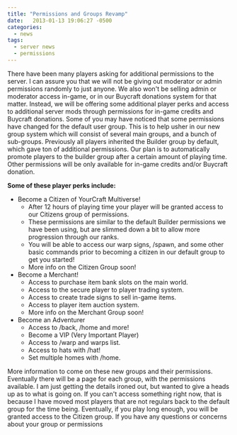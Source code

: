 ```yaml
---
title: "Permissions and Groups Revamp"
date:   2013-01-13 19:06:27 -0500
categories:
  - news
tags:
  - server news
  - permissions
---
```


There have been many players asking for additional permissions to the server. I can assure you that we will not be giving out moderator or admin permissions randomly to just anyone. We also won't be selling admin or moderator access in-game, or in our Buycraft donations system for that matter. Instead, we will be offering some additional player perks and access to additional server mods through permissions for in-game credits and Buycraft donations. Some of you may have noticed that some permissions have changed for the default user group. This is to help usher in our new group system which will consist of several main groups, and a bunch of sub-groups. Previously all players inherited the Builder group by default, which gave ton of additional permissions. Our plan is to automatically promote players to the builder group after a certain amount of playing time. Other permissions will be only available for in-game credits and/or Buycraft donation.

**Some of these player perks include:**

* Become a Citizen of YourCraft Multiverse!
  * After 12 hours of playing time your player will be granted access to our Citizens group of permissions.
  * These permissions are similar to the default Builder permissions we have been using, but are slimmed down a bit to allow more progression through our ranks.
  * You will be able to access our warp signs, /spawn, and some other basic commands prior to becoming a citizen in our default group to get you started!
  * More info on the Citizen Group soon!
* Become a Merchant!
  * Access to purchase item bank slots on the main world.
  * Access to the secure player to player trading system.
  * Access to create trade signs to sell in-game items.
  * Access to player item auction system.
  * More info on the Merchant Group soon!
* Become an Adventurer
  * Access to /back, /home and more!
  * Become a VIP (Very Important Player)
  * Access to /warp and warps list.
  * Access to hats with /hat!
  * Set multiple homes with /home.

More information to come on these new groups and their permissions. Eventually there will be a page for each group, with the permissions available. I am just getting the details ironed out, but wanted to give a heads up as to what is going on. If you can't access something right now, that is because I have moved most players that are not regulars back to the default group for the time being. Eventually, if you play long enough, you will be granted access to the Citizen group. If you have any questions or concerns about your group or permissions


